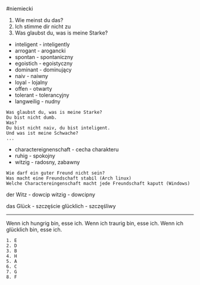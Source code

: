 #niemiecki 

1. Wie meinst du das?
2. Ich stimme dir nicht zu
3. Was glaubst du, was is meine Starke?

- inteligent - inteligently
- arrogant - arogancki
- spontan - spontaniczny
- egoistich - egoistyczny
- dominant - dominujący
- naiv - naiwny
- loyal - lojalny
- offen - otwarty
- tolerant - tolerancyjny
- langweilig - nudny

```german
Was glaubst du, was is meine Starke?
Du bist nicht dumb.
Was?
Du bist nicht naiv, du bist inteligent.
Und was ist meine Schwache?
...
```

- charactereignenschaft - cecha charakteru
- ruhig - spokojny
- witzig - radosny, zabawny

```
Wie darf ein guter Freund nicht sein?
Was macht eine Freundschaft stabil (Arch linux)
Welche Charactereingenschaft macht jede Freundschaft kaputt (Windows)
```

der Witz - dowcip
witzig - dowcipny

das Glück - szczęście
glücklich - szczęśliwy


---
Wenn ich hungrig bin, esse ich.
Wenn ich traurig bin, esse ich.
Wenn ich glücklich bin, esse ich.

```german
1. E
2. D
3. B
4. H
5. A
6. C
7. G
8. F
```
